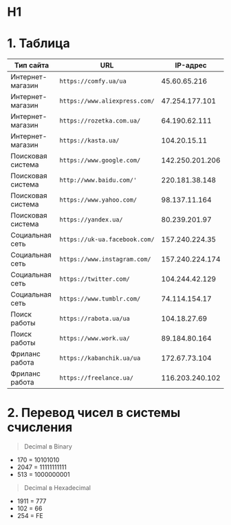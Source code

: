 # H1
# 1. Таблица

|         Тип сайта       |URL                          |IP-адрес                         |
|----------------|-------------------------------|-----------------------------|
|Интернет-магазин|`https://comfy.ua/ua`|45.60.65.216|
|Интернет-магазин|`https://www.aliexpress.com/`|47.254.177.101|
|Интернет-магазин|`https://rozetka.com.ua/`|64.190.62.111|
|Интернет-магазин|`https://kasta.ua/`|104.20.15.11|
|Поисковая система|`https://www.google.com/`|142.250.201.206|
|Поисковая система|`http://www.baidu.com/'`|220.181.38.148|
|Поисковая система|`https://www.yahoo.com/`|98.137.11.164|
|Поисковая система|`https://yandex.ua/`|80.239.201.97|
|Социальная сеть|`https://uk-ua.facebook.com/`|157.240.224.35|
|Социальная сеть|`https://www.instagram.com/`|157.240.224.174|
|Социальная сеть|`https://twitter.com/`|104.244.42.129|
|Социальная сеть|`https://www.tumblr.com/`|74.114.154.17|
|Поиск работы|`https://rabota.ua/ua`|104.18.27.69|
|Поиск работы|`https://www.work.ua/`|89.184.80.164|
|Фриланс работа|`https://kabanchik.ua/ua`|172.67.73.104|
|Фриланс работа|`https://freelance.ua/`|116.203.240.102|

# 2. Перевод чисел в системы счисления

> Decimal в Binary
 - 170 = 10101010
 - 2047 = 11111111111
 - 513 = 1000000001

> Decimal в Hexadecimal

 - 1911 = 777
 - 102 = 66
 - 254 = FE
